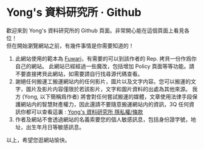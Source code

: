 # Yong's 資料研究所 · Github
歡迎來到 Yong's 資料研究所的 Github 頁面。非常開心能在這個頁面上看見各位！  
但在開始瀏覽網站之前，有幾件事情是你需要知道的！  

1. 此網站使用的範本為 [Fuwari](https://github.com/saicaca/fuwari)，有需要的可以到該作者的 Rep. 拷貝一份作爲你自己的網站。
   此網站已經經過一些魔改，包括增加 Policy 頁面等等功能。請不要直接拷貝此網站，如需要請自行找尋源代碼查看。
2. 謝絕任何搬運工搬運網站内的任何影片，圖片以及文字内容。您可以搬運的文字，圖片及影片内容僅限於若該影片，文字和圖片資料的出處為其他來源。
   我方 (Yong, 以下簡稱爲作者) 將會對任何嘗試搬運的媒體，文章使用法律手段保護網站内的智慧財產權力，因此還請不要隨意搬運網站内的資訊，3Q
   任何資訊你都可以查看這裏 : [Yong's 資料研究所 隱私權/條款](https://jieern.serveblog.net/policy/)
3. 作者及網站不會透過網站的名義索要您的個人敏感訊息，包括身份證字號，地址，出生年月日等敏感訊息。  
  
以上，希望您逛網站愉快。
